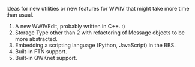 Ideas for new utilities or new features for WWIV that might take more time than usual.

1. A new WWIVEdit, probably written in C++. :)
2. Storage Type other than 2 with refactoring of Message objects to be more abstracted.
3. Embedding a scripting language (Python, JavaScript) in the BBS.
4. Built-in FTN support.
5. Built-in QWKnet support.

